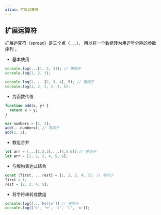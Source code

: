 ```yaml
---
alias: 扩展运算符
---
```


## 扩展运算符

扩展运算符（spread）是三个点（`...`）， 用以将一个数组转为用逗号分隔的参数序列 。

- 基本使用

```js
console.log(...[1, 2, 3]); // 等同于
console.log(1, 2, 3);

console.log(1, ...[2, 3, 4], 5); // 等同于
console.log(1, 2, 3, 3, 4, 5);
```

- 为函数传值

```js
function add(x, y) {
  return x + y;
}

var numbers = [1, 2];
add(...numbers); // 等同于
add(1, 2);
```

- 数组合并

```js
let arr = [...[1,2,3],...[4,5,6]];// 等同于
let arr = [1, 2, 3, 4, 5, 6];

```

- 与解构表达式结合

```js
const [first, ...rest] = [1, 2, 3, 4, 5]; // 等同于
first = 1;
rest = [2, 3, 4, 5];
```

- 将字符串转成数组

```js
console.log([...'hello']) // 等同于
console.log(['h', 'e', 'l', 'l', 'o']);
```
